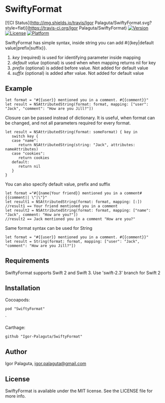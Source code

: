 # SwiftyFormat

[![CI Status](http://img.shields.io/travis/Igor Palaguta/SwiftyFormat.svg?style=flat)](https://travis-ci.org/Igor Palaguta/SwiftyFormat)
[![Version](https://img.shields.io/cocoapods/v/SwiftyFormat.svg?style=flat)](http://cocoapods.org/pods/SwiftyFormat)
[![License](https://img.shields.io/cocoapods/l/SwiftyFormat.svg?style=flat)](http://cocoapods.org/pods/SwiftyFormat)
[![Platform](https://img.shields.io/cocoapods/p/SwiftyFormat.svg?style=flat)](http://cocoapods.org/pods/SwiftyFormat)

SwiftyFormat has simple syntax, inside string you can add #{{key|default value|prefix|suffix}}.

1. *key* (required) is used for identifying parameter inside mapping
2. *default value* (optional)  is used when when mapping returns nil for key
3. *prefix* (optional) is added before value. Not added for default value
4. *suffix* (optional) is added after value. Not added for default value

## Example

```
let format = "#{{user}} mentioned you in a comment. #{{comment}}"
let result = NSAttributedString(format: format, mapping: ["user": "Jack", "comment": "How are you Jill?"])
```


Closure can be passed instead of dictionary. It is useful, when format can be changed, and not all parameters required for every format.

```
let result = NSAttributedString(format: someFormat) { key in
   switch key {
   case "name":
      return NSAttributedString(string: "Jack", attributes: nameAttributes)
   case "cookies":
      return cookies
   default:
      return nil
   }
}
```


You can also specify default value, prefix and suffix

```
let format ="#{{name|Your friend}} mentioned you in a comment#{{comment|| \"|\"}"
let result1 = NSAttributedString(format: format, mapping: [:])
//result1 == Your friend mentioned you in a comment
let result2 = NSAttributedString(format: format, mapping: ["name": "Jack", comment: "How are you?"])
//result2 == Jack mentioned you in a comment "How are you?"
```


Same format syntax can be used for String

```
let format = "#{{user}} mentioned you in a comment. #{{comment}}"
let result = String(format: format, mapping: ["user": "Jack", "comment": "How are you Jill?"])
```

## Requirements

SwiftyFormat supports Swift 2 and Swift 3. Use 'swift-2.3' branch for Swift 2

## Installation

Cocoapods:
```
pod "SwiftyFormat"
```
`

Carthage:
```
github "Igor-Palaguta/SwiftyFormat"
```

## Author

Igor Palaguta, igor.palaguta@gmail.com

## License

SwiftyFormat is available under the MIT license. See the LICENSE file for more info.
